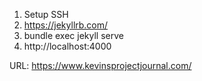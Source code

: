 1. Setup SSH
2. https://jekyllrb.com/
3. bundle exec jekyll serve
4. http://localhost:4000

URL: https://www.kevinsprojectjournal.com/
